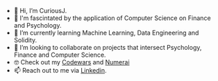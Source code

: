 - 👋 Hi, I’m CuriousJ.
- 👀 I'm fascintated by the application of Computer Science on Finance and Psychology.
- 🌱 I’m currently learning Machine Learning, Data Engineering and Solidity.
- 💞️ I’m looking to collaborate on projects that intersect Psychology, Finance and Computer Science.
- 🤓 Check out my [Codewars]([url](https://www.codewars.com/users/Takhar/stats)) and [Numerai]([url](https://numer.ai/tournament)) 
- 📫 Reach out to me via [Linkedin]([url](https://www.linkedin.com/in/jj-takhar-51a9a7b2/)).

<!---
Takhar1/Takhar1 is a ✨ special ✨ repository because its `README.md` (this file) appears on your GitHub profile.
You can click the Preview link to take a look at your changes.
--->
